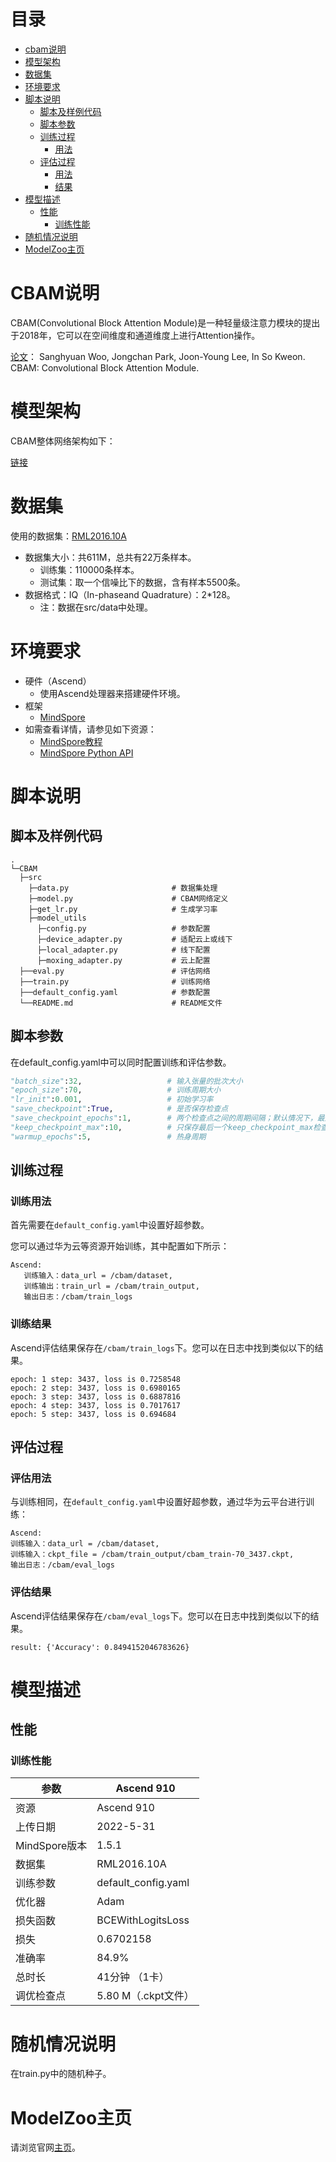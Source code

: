 # 目录

- [cbam说明](#cbam说明)
- [模型架构](#模型架构)
- [数据集](#数据集)
- [环境要求](#环境要求)
- [脚本说明](#脚本说明)
    - [脚本及样例代码](#脚本及样例代码)
    - [脚本参数](#脚本参数)
    - [训练过程](#训练过程)
        - [用法](#训练用法)
    - [评估过程](#评估过程)
        - [用法](#评估用法)
        - [结果](#评估结果)
- [模型描述](#模型描述)
    - [性能](#性能)
        - [训练性能](#训练性能)
- [随机情况说明](#随机情况说明)
- [ModelZoo主页](#modelzoo主页)

# CBAM说明

CBAM(Convolutional Block Attention Module)是一种轻量级注意力模块的提出于2018年，它可以在空间维度和通道维度上进行Attention操作。

[论文](https://arxiv.org/abs/1807.06521)：  Sanghyuan Woo, Jongchan Park, Joon-Young Lee, In So Kweon. CBAM: Convolutional Block Attention Module.

# 模型架构

CBAM整体网络架构如下：

[链接](https://arxiv.org/abs/1807.06521)

# 数据集

使用的数据集：[RML2016.10A](https://www.xueshufan.com/publication/2562146178)

- 数据集大小：共611M，总共有22万条样本。
    - 训练集：110000条样本。
    - 测试集：取一个信噪比下的数据，含有样本5500条。
- 数据格式：IQ（In-phaseand Quadrature）：2*128。
    - 注：数据在src/data中处理。

# 环境要求

- 硬件（Ascend）
    - 使用Ascend处理器来搭建硬件环境。
- 框架
    - [MindSpore](https://www.mindspore.cn/install)
- 如需查看详情，请参见如下资源：
    - [MindSpore教程](https://www.mindspore.cn/tutorials/zh-CN/master/index.html)
    - [MindSpore Python API](https://www.mindspore.cn/docs/zh-CN/master/api_python/mindspore.html)

# 脚本说明

## 脚本及样例代码

```path
.
└─CBAM
  ├─src
    ├─data.py                       # 数据集处理
    ├─model.py                      # CBAM网络定义
    ├─get_lr.py                     # 生成学习率
    ├─model_utils
      ├─config.py                   # 参数配置
      ├─device_adapter.py           # 适配云上或线下
      ├─local_adapter.py            # 线下配置
      ├─moxing_adapter.py           # 云上配置
  ├──eval.py                        # 评估网络
  ├──train.py                       # 训练网络
  ├──default_config.yaml            # 参数配置
  └──README.md                      # README文件
```

## 脚本参数

在default_config.yaml中可以同时配置训练和评估参数。

```python
"batch_size":32,                   # 输入张量的批次大小
"epoch_size":70,                   # 训练周期大小
"lr_init":0.001,                   # 初始学习率
"save_checkpoint":True,            # 是否保存检查点
"save_checkpoint_epochs":1,        # 两个检查点之间的周期间隔；默认情况下，最后一个检查点将在最后一个周期完成后保存
"keep_checkpoint_max":10,          # 只保存最后一个keep_checkpoint_max检查点
"warmup_epochs":5,                 # 热身周期
```

## 训练过程

### 训练用法

首先需要在`default_config.yaml`中设置好超参数。

您可以通过华为云等资源开始训练，其中配置如下所示：

```shell
Ascend:
   训练输入：data_url = /cbam/dataset,
   训练输出：train_url = /cbam/train_output,
   输出日志：/cbam/train_logs
```

### 训练结果

Ascend评估结果保存在`/cbam/train_logs`下。您可以在日志中找到类似以下的结果。

```log
epoch: 1 step: 3437, loss is 0.7258548
epoch: 2 step: 3437, loss is 0.6980165
epoch: 3 step: 3437, loss is 0.6887816
epoch: 4 step: 3437, loss is 0.7017617
epoch: 5 step: 3437, loss is 0.694684
```

## 评估过程

### 评估用法

与训练相同，在`default_config.yaml`中设置好超参数，通过华为云平台进行训练：

```shell
Ascend:
训练输入：data_url = /cbam/dataset,
训练输入：ckpt_file = /cbam/train_output/cbam_train-70_3437.ckpt,
输出日志：/cbam/eval_logs
```

### 评估结果

Ascend评估结果保存在`/cbam/eval_logs`下。您可以在日志中找到类似以下的结果。

```log
result: {'Accuracy': 0.8494152046783626}
```

# 模型描述

## 性能

### 训练性能

| 参数                       | Ascend 910                                                  |
| -------------------------- | ---------------------------------------------------------- |
| 资源                       | Ascend 910                                                  |
| 上传日期                   | 2022-5-31                                                    |
| MindSpore版本              | 1.5.1                                                       |
| 数据集                     | RML2016.10A                                                 |
| 训练参数                   | default_config.yaml                                          |
| 优化器                     | Adam                                                         |
| 损失函数                   | BCEWithLogitsLoss                                             |
| 损失                       |  0.6702158                                                    |
| 准确率                     | 84.9%                                                         |
| 总时长                     | 41分钟 （1卡）                                              |
| 调优检查点                 | 5.80 M（.ckpt文件）                                              |

# 随机情况说明

在train.py中的随机种子。

# ModelZoo主页

请浏览官网[主页](https://gitee.com/mindspore/models)。

